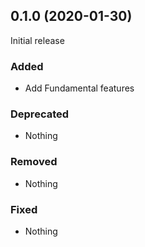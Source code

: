 ## 0.1.0 (2020-01-30)

Initial release

### Added

- Add Fundamental features

### Deprecated

- Nothing

### Removed

- Nothing

### Fixed

- Nothing
